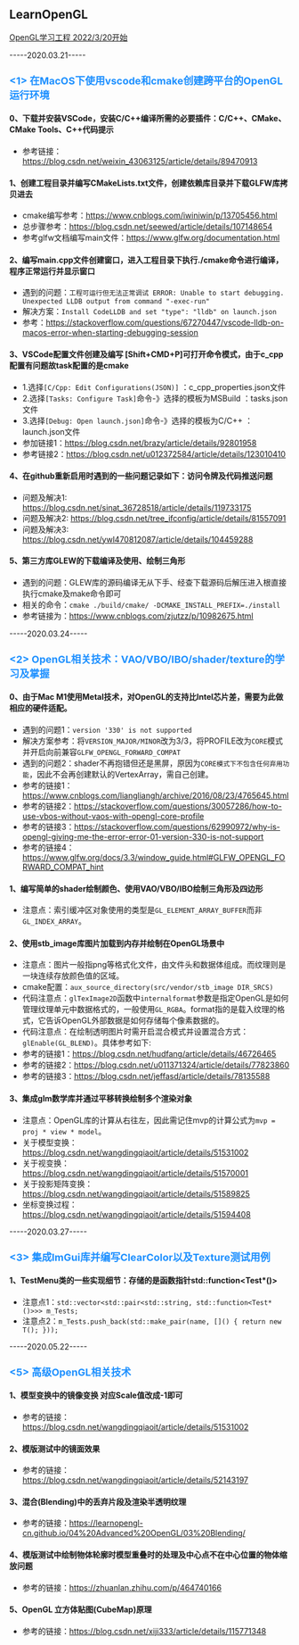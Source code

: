 ## LearnOpenGL
<u>OpenGL学习工程 2022/3/20开始</u>

-----2020.03.21-----
### <font size=4 color=#1E90FF>**<1> 在MacOS下使用vscode和cmake创建跨平台的OpenGL运行环境**</font>
 #### 0、下载并安装VSCode，安装C/C++编译所需的必要插件：C/C++、CMake、CMake Tools、C++代码提示
  * 参考链接：<u>https://blog.csdn.net/weixin_43063125/article/details/89470913</u>

 #### 1、创建工程目录并编写CMakeLists.txt文件，创建依赖库目录并下载GLFW库拷贝进去
  * cmake编写参考：<u>https://www.cnblogs.com/iwiniwin/p/13705456.html</u>
  * 总步骤参考：<u>https://blog.csdn.net/seewed/article/details/107148654</u>
  * 参考glfw文档编写main文件：<u>https://www.glfw.org/documentation.html</u>

 #### 2、编写main.cpp文件创建窗口，进入工程目录下执行./cmake命令进行编译，程序正常运行并显示窗口
  * 遇到的问题：`工程可运行但无法正常调试 ERROR: Unable to start debugging. Unexpected LLDB output from command "-exec-run"`
  * 解决方案：`Install CodeLLDB and set "type": "lldb" on launch.json`
  * 参考：<u>https://stackoverflow.com/questions/67270447/vscode-lldb-on-macos-error-when-starting-debugging-session</u>

 #### 3、VSCode配置文件创建及编写 [Shift+CMD+P]可打开命令模式，由于c_cpp配置有问题故task配置的是cmake
  * 1.选择`[C/Cpp: Edit Configurations(JSON)]` ：c_cpp_properties.json文件
  * 2.选择`[Tasks: Configure Task]`命令-》选择的模板为MSBuild ：tasks.json文件
  * 3.选择`[Debug: Open launch.json]`命令-》选择的模板为C/C++ ：launch.json文件
  * 参加链接1：<u>https://blog.csdn.net/brazy/article/details/92801958</u>
  * 参考链接2：<u>https://blog.csdn.net/u012372584/article/details/123010410</u>

 #### 4、在github重新启用时遇到的一些问题记录如下：访问令牌及代码推送问题
  * 问题及解决1: <u>https://blog.csdn.net/sinat_36728518/article/details/119733175</u>
  * 问题及解决2: <u>https://blog.csdn.net/tree_ifconfig/article/details/81557091</u>
  * 问题及解决3: <u>https://blog.csdn.net/ywl470812087/article/details/104459288</u>

 #### 5、第三方库GLEW的下载编译及使用、绘制三角形
  * 遇到的问题：GLEW库的源码编译无从下手、经查下载源码后解压进入根直接执行cmake及make命令即可
  * 相关的命令：`cmake ./build/cmake/ -DCMAKE_INSTALL_PREFIX=./install`
  * 参考链接为：<u>https://www.cnblogs.com/zjutzz/p/10982675.html</u>


-----2020.03.24-----
### <font size=4 color=#1E90FF>**<2> OpenGL相关技术：VAO/VBO/IBO/shader/texture的学习及掌握**</font>
 #### 0、由于Mac M1使用Metal技术，对OpenGL的支持比Intel芯片差，需要为此做相应的硬件适配。
  * 遇到的问题1：`version '330' is not supported`
  * 解决方案参考：将`VERSION_MAJOR/MINOR`改为3/3，将PROFILE改为`CORE`模式并开启向前兼容`GLFW_OPENGL_FORWARD_COMPAT`
  * 遇到的问题2：shader不再抱错但还是黑屏，原因为`CORE模式下不包含任何弃用功能`，因此不会再创建默认的VertexArray，需自己创建。
  * 参考的链接1：<u>https://www.cnblogs.com/liangliangh/archive/2016/08/23/4765645.html</u>
  * 参考的链接2：<u>https://stackoverflow.com/questions/30057286/how-to-use-vbos-without-vaos-with-opengl-core-profile</u>
  * 参考的链接3：<u>https://stackoverflow.com/questions/62990972/why-is-opengl-giving-me-the-error-error-01-version-330-is-not-support</u>
  * 参考的链接4：<u>https://www.glfw.org/docs/3.3/window_guide.html#GLFW_OPENGL_FORWARD_COMPAT_hint</u>
 
 #### 1、编写简单的shader绘制颜色、使用VAO/VBO/IBO绘制三角形及四边形
  * 注意点：索引缓冲区对象使用的类型是`GL_ELEMENT_ARRAY_BUFFER`而非`GL_INDEX_ARRAY`。

 #### 2、使用stb_image库图片加载到内存并绘制在OpenGL场景中
  * 注意点：图片一般指png等格式化文件，由文件头和数据体组成。而纹理则是一块连续存放颜色值的区域。
  * cmake配置：`aux_source_directory(src/vendor/stb_image DIR_SRCS)`
  * 代码注意点：`glTexImage2D`函数中`internalformat`参数是指定OpenGL是如何管理纹理单元中数据格式的，一般使用`GL_RGBA`。format指的是载入纹理的格式，它告诉OpenGL外部数据是如何存储每个像素数据的。
  * 代码注意点：在绘制透明图片时需开启混合模式并设置混合方式：`glEnable(GL_BLEND)`。具体参考如下:
  * 参考的链接1：<u>https://blog.csdn.net/hudfang/article/details/46726465</u>
  * 参考的链接2：<u>https://blog.csdn.net/u011371324/article/details/77823860</u>
  * 参考的链接3：<u>https://blog.csdn.net/jeffasd/article/details/78135588</u>

 #### 3、集成glm数学库并通过平移转换绘制多个渲染对象
  * 注意点：OpenGL库的计算从右往左，因此需记住mvp的计算公式为`mvp = proj * view * model`。
  * 关于模型变换：<u>https://blog.csdn.net/wangdingqiaoit/article/details/51531002</u>
  * 关于视变换：<u>https://blog.csdn.net/wangdingqiaoit/article/details/51570001</u>
  * 关于投影矩阵变换：<u>https://blog.csdn.net/wangdingqiaoit/article/details/51589825</u>
  * 坐标变换过程：<u>https://blog.csdn.net/wangdingqiaoit/article/details/51594408</u>

 
 -----2020.03.27-----
### <font size=4 color=#1E90FF>**<3> 集成ImGui库并编写ClearColor以及Texture测试用例**</font>
 #### 1、TestMenu类的一些实现细节：存储的是函数指针std::function<Test*()>
  * 注意点1：`std::vector<std::pair<std::string, std::function<Test*()>>> m_Tests;`
  * 注意点2：`m_Tests.push_back(std::make_pair(name, []() { return new T(); }));`


 -----2020.05.22-----
### <font size=4 color=#1E90FF>**<5> 高级OpenGL相关技术**</font>
 #### 1、模型变换中的镜像变换 对应Scale值改成-1即可
  * 参考的链接：https://blog.csdn.net/wangdingqiaoit/article/details/51531002

 #### 2、模版测试中的镜面效果
  * 参考的链接：https://blog.csdn.net/wangdingqiaoit/article/details/52143197

 #### 3、混合(Blending)中的丢弃片段及渲染半透明纹理
  * 参考的链接：https://learnopengl-cn.github.io/04%20Advanced%20OpenGL/03%20Blending/

 #### 4、模版测试中绘制物体轮廓时模型重叠时的处理及中心点不在中心位置的物体缩放问题
  * 参考的链接：https://zhuanlan.zhihu.com/p/464740166

 #### 5、OpenGL 立方体贴图(CubeMap)原理
  * 参考的链接：https://blog.csdn.net/xiji333/article/details/115771348
